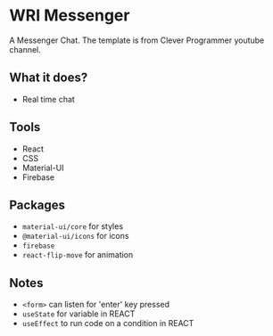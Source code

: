 # WRI Messenger
A Messenger Chat.  The template is from Clever Programmer youtube channel.

## What it does?
- Real time chat

## Tools
- React
- CSS
- Material-UI
- Firebase

## Packages
- `material-ui/core` for styles
- `@material-ui/icons` for icons
- `firebase`
- `react-flip-move` for animation 

## Notes
- `<form>` can listen for 'enter' key pressed
- `useState` for variable in REACT
- `useEffect` to run code on a condition in REACT